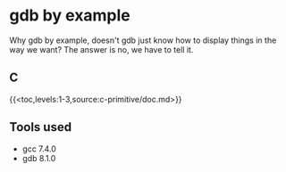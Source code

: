 # gdb by example

Why gdb by example, doesn't gdb just know how to display things in the way we want? The answer is no, we have to tell it.

## C

{{<toc,levels:1-3,source:c-primitive/doc.md>}}

## Tools used

* gcc 7.4.0
* gdb 8.1.0

